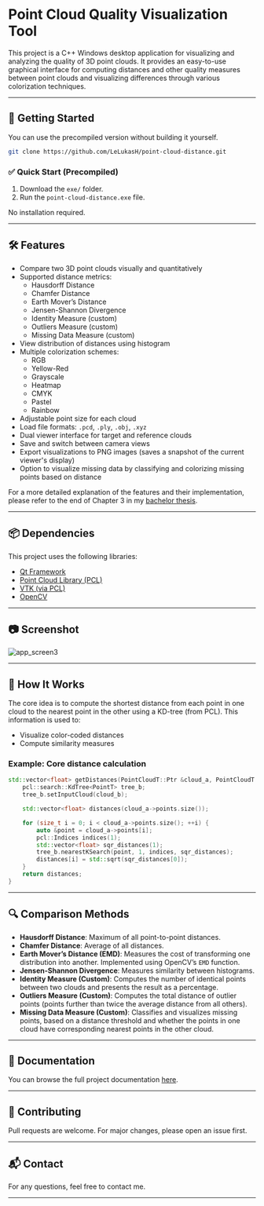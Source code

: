 # Point Cloud Quality Visualization Tool

This project is a C++ Windows desktop application for visualizing and analyzing the quality of 3D point clouds. It provides an easy-to-use graphical interface for computing distances and other quality measures between point clouds and visualizing differences through various colorization techniques.

---

## 🚀 Getting Started

You can use the precompiled version without building it yourself.

```bash
git clone https://github.com/LeLukasH/point-cloud-distance.git
```

### ✅ Quick Start (Precompiled)

1. Download the `exe/` folder.
2. Run the `point-cloud-distance.exe` file.

No installation required.

---

## 🛠 Features

- Compare two 3D point clouds visually and quantitatively
- Supported distance metrics:
  - Hausdorff Distance
  - Chamfer Distance
  - Earth Mover’s Distance
  - Jensen-Shannon Divergence
  - Identity Measure (custom)
  - Outliers Measure (custom)
  - Missing Data Measure (custom)
- View distribution of distances using histogram
- Multiple colorization schemes:
  - RGB
  - Yellow-Red
  - Grayscale
  - Heatmap
  - CMYK
  - Pastel
  - Rainbow
- Adjustable point size for each cloud
- Load file formats: `.pcd`, `.ply`, `.obj`, `.xyz`
- Dual viewer interface for target and reference clouds
- Save and switch between camera views
- Export visualizations to PNG images (saves a snapshot of the current viewer's display)
- Option to visualize missing data by classifying and colorizing missing points based on distance

For a more detailed explanation of the features and their implementation, please refer to the end of Chapter 3 in my [bachelor thesis](path-to-bachelor-thesis.pdf).

---

## 📦 Dependencies

This project uses the following libraries:

- [Qt Framework](https://www.qt.io/)
- [Point Cloud Library (PCL)](https://pointclouds.org/)
- [VTK (via PCL)](https://vtk.org/)
- [OpenCV](https://opencv.org/)

---

## 📷 Screenshot
![app_screen3](https://github.com/user-attachments/assets/d344cd11-833a-4127-820d-26294cd22ad4)

---

## 🧠 How It Works

The core idea is to compute the shortest distance from each point in one cloud to the nearest point in the other using a KD-tree (from PCL). This information is used to:
- Visualize color-coded distances
- Compute similarity measures

### Example: Core distance calculation

```cpp
std::vector<float> getDistances(PointCloudT::Ptr &cloud_a, PointCloudT::Ptr &cloud_b) {
    pcl::search::KdTree<PointT> tree_b;
    tree_b.setInputCloud(cloud_b);

    std::vector<float> distances(cloud_a->points.size());

    for (size_t i = 0; i < cloud_a->points.size(); ++i) {
        auto &point = cloud_a->points[i];
        pcl::Indices indices(1);
        std::vector<float> sqr_distances(1);
        tree_b.nearestKSearch(point, 1, indices, sqr_distances);
        distances[i] = std::sqrt(sqr_distances[0]);
    }
    return distances;
}
```

---

## 🔍 Comparison Methods

- **Hausdorff Distance**: Maximum of all point-to-point distances.
- **Chamfer Distance**: Average of all distances.
- **Earth Mover’s Distance (EMD)**: Measures the cost of transforming one distribution into another. Implemented using OpenCV’s `EMD` function.
- **Jensen-Shannon Divergence**: Measures similarity between histograms.
- **Identity Measure (Custom)**: Computes the number of identical points between two clouds and presents the result as a percentage.
- **Outliers Measure (Custom)**: Computes the total distance of outlier points (points further than twice the average distance from all others).
- **Missing Data Measure (Custom)**: Classifies and visualizes missing points, based on a distance threshold and whether the points in one cloud have corresponding nearest points in the other cloud.

---

## 📄 Documentation

You can browse the full project documentation [here](https://lelukash.github.io/point-cloud-distance/).

---

## 🤝 Contributing

Pull requests are welcome. For major changes, please open an issue first.

---

## 📬 Contact

For any questions, feel free to contact me.

---
